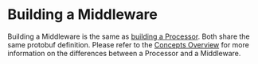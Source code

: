 # Building a Middleware

Building a Middleware is the same as [building a Processor](building-a-processor.md). Both share the same protobuf definition. Please refer to the [Concepts Overview](../overview/concepts.md) for more information on the differences between a Processor and a Middleware.
